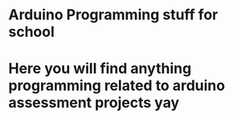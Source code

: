 # Arduino Programming stuff for school
# Here you will find anything programming related to arduino assessment projects yay


